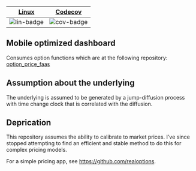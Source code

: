 | [Linux][lin-link] | [Codecov][cov-link] |
| :---------------: | :-----------------: |
| ![lin-badge]      | ![cov-badge]        |

[lin-badge]: https://github.com/phillyfan1138/option_dashboard_mobile/workflows/test/badge.svg
[lin-link]:  https://github.com/phillyfan1138/option_dashboard_mobile/actions
[cov-badge]: https://codecov.io/gh/phillyfan1138/option_dashboard_mobile/branch/master/graph/badge.svg
[cov-link]:  https://codecov.io/gh/phillyfan1138/option_dashboard_mobile

## Mobile optimized dashboard

Consumes option functions which are at the following repository: [option_price_faas](https://github.com/phillyfan1138/option_price_faas)

## Assumption about the underlying

The underlying is assumed to be generated by a jump-diffusion process with time change clock that is correlated with the diffusion.

## Deprication

This repository assumes the ability to calibrate to market prices.  I've since stopped attempting to find an efficient and stable method to do this for complex pricing models.

For a simple pricing app, see https://github.com/realoptions.